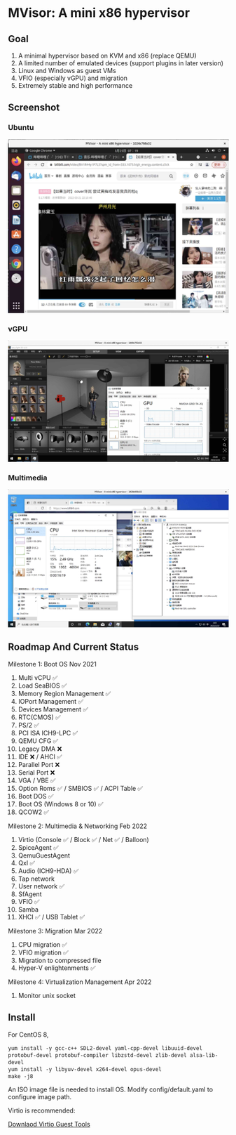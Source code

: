 # MVisor: A mini x86 hypervisor

## Goal

1. A minimal hypervisor based on KVM and x86 (replace QEMU)
2. A limited number of emulated devices (support plugins in later version)
3. Linux and Windows as guest VMs
4. VFIO (especially vGPU) and migration
5. Extremely stable and high performance


## Screenshot

### Ubuntu

<img src="./docs/ubuntu.jpg" width="640">

### vGPU

<img src="./docs/vgpu.jpg" width="640">

### Multimedia

<img src="./docs/multimedia.jpg" width="640">



## Roadmap And Current Status

Milestone 1: Boot OS
Nov 2021

1. Multi vCPU ✅
2. Load SeaBIOS ✅
3. Memory Region Management ✅
4. IOPort Management ✅
5. Devices Management ✅
6. RTC(CMOS) ✅
7. PS/2 ✅
8. PCI ISA ICH9-LPC ✅
9. QEMU CFG ✅
10. Legacy DMA ❌
11. IDE ❌ / AHCI ✅
12. Parallel Port ❌
13. Serial Port ❌
14. VGA / VBE ✅
15. Option Roms ✅ / SMBIOS ✅ / ACPI Table ✅
16. Boot DOS ✅
17. Boot OS (Windows 8 or 10) ✅
18. QCOW2 ✅

Milestone 2: Multimedia & Networking
Feb 2022

1. Virtio (Console ✅ / Block ✅ / Net ✅ / Balloon)
2. SpiceAgent ✅
3. QemuGuestAgent
4. Qxl ✅
5. Audio (ICH9-HDA) ✅
6. Tap network
7. User network ✅
8. SfAgent
9. VFIO ✅
10. Samba
11. XHCI ✅ / USB Tablet ✅

Milestone 3: Migration
Mar 2022
1. CPU migration ✅
2. VFIO migration ✅
3. Migration to compressed file
4. Hyper-V enlightenments ✅

Milestone 4: Virtualization Management
Apr 2022
1. Monitor unix socket

## Install

For CentOS 8,

```
yum install -y gcc-c++ SDL2-devel yaml-cpp-devel libuuid-devel protobuf-devel protobuf-compiler libzstd-devel zlib-devel alsa-lib-devel
yum install -y libyuv-devel x264-devel opus-devel
make -j8
```

An ISO image file is needed to install OS. Modify config/default.yaml to configure image path.

Virtio is recommended:

<a href="https://fedorapeople.org/groups/virt/virtio-win/direct-downloads/stable-virtio/virtio-win.iso">Downlaod Virtio Guest Tools</a>
